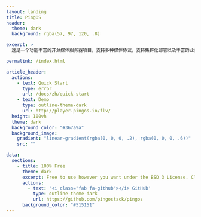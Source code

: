 ```yaml
---
layout: landing
title: PingOS
header:
  theme: dark
  background: rgba(57, 97, 120, .8)

excerpt: >
  这是一个功能丰富的开源媒体服务器项目，支持多种媒体协议，支持集群化部署以及丰富的业务开发接口。

permalink: /index.html

article_header:
  actions:
    - text: Quick Start
      type: error
      url: /docs/zh/quick-start
    - text: Demo
      type: outline-theme-dark
      url: http://player.pingos.io/flv/
  height: 100vh
  theme: dark
  background_color: "#367a9a"
  background_image:
    gradient: "linear-gradient(rgba(0, 0, 0, .2), rgba(0, 0, 0, .6))"
    src: ""

data:
  sections:
    - title: 100% Free
      theme: dark
      excerpt: Free to use however you want under the BSD 3 License. Clone it, fork it, customize it, whatever!
      actions:
        - text: '<i class="fab fa-github"></i> GitHub'
          type: outline-theme-dark
          url: https://github.com/pingostack/pingos
      background_color: "#515151"
---
```

